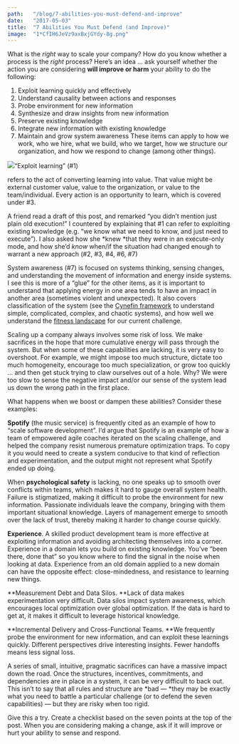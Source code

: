 ```yaml
---
path:	"/blog/7-abilities-you-must-defend-and-improve"
date:	"2017-05-03"
title:	"7 Abilities You Must Defend (and Improve)"
image:	"1*CfIH6JeVz9axBxjGYdy-8g.png"
---
```


What is the *right* way to scale your company? How do you know whether a process is the *right* process? Here’s an idea … ask yourself whether the action you are considering **will improve or harm** your ability to do the following:

1. Exploit learning quickly and effectively
2. Understand causality between actions and responses
3. Probe environment for new information
4. Synthesize and draw insights from new information
5. Preserve existing knowledge
6. Integrate new information with existing knowledge
7. Maintain and grow system awareness
These items can apply to how we work, who we hire, what we build, who we target, how we structure our organization, and how we respond to change (among other things).

![](/images/1*CfIH6JeVz9axBxjGYdy-8g.png)“Exploit learning” (#1)

 refers to the act of converting learning into value. That value might be external customer value, value to the organization, or value to the team/individual. Every action is an opportunity to learn, which is covered under #3.

A friend read a draft of this post, and remarked “you didn’t mention just plain old execution!” I countered by explaining that #1 can refer to exploiting existing knowledge (e.g. “we know what we need to know, and just need to execute”). I also asked how she *knew *that they were in an execute-only mode, and how she’d *know* when/if the situation had changed enough to warrant a new approach (#2, #3, #4, #6, #7)

System awareness (#7) is focused on systems thinking, sensing changes, and understanding the movement of information and energy inside systems. I see this is more of a “glue” for the other items, as it is important to understand that applying energy in one area tends to have an impact in another area (sometimes violent and unexpected). It also covers classification of the system (see the [Cynefin framework](https://en.wikipedia.org/wiki/Cynefin_framework) to understand simple, complicated, complex, and chaotic systems), and how well we understand the [fitness landscape](http://complexityacademy.io/fitness-landscapes/) for our current challenge.

Scaling up a company always involves some risk of loss. We make sacrifices in the hope that more cumulative energy will pass through the system. But when some of these capabilities are lacking, it is very easy to overshoot. For example, we might impose too much structure, dictate too much homogeneity, encourage too much specialization, or grow too quickly … and then get stuck trying to claw ourselves out of a hole. Why? We were too slow to sense the negative impact and/or our sense of the system lead us down the wrong path in the first place.

What happens when we boost or dampen these abilities? Consider these examples:

**Spotify** (the music service) is frequently cited as an example of how to “scale software development”. I’d argue that Spotify is an example of how a team of empowered agile coaches iterated on the scaling challenge, and helped the company resist numerous premature optimization traps. To copy it you would need to create a system conducive to that kind of reflection and experimentation, and the output might not represent what Spotify ended up doing.

When **psychological safety** is lacking, no one speaks up to smooth over conflicts within teams, which makes it hard to gauge overall system health. Failure is stigmatized, making it difficult to probe the environment for new information. Passionate individuals leave the company, bringing with them important situational knowledge. Layers of management emerge to smooth over the lack of trust, thereby making it harder to change course quickly.

**Experience**. A skilled product development team is more effective at exploiting information and avoiding architecting themselves into a corner. Experience in a domain lets you build on existing knowledge. You’ve “been there, done that” so you know where to find the signal in the noise when looking at data. Experience from an old domain applied to a new domain can have the opposite effect: close-mindedness, and resistance to learning new things.

**Measurement Debt and Data Silos. **Lack of data makes experimentation very difficult. Data silos impact system awareness, which encourages local optimization over global optimization. If the data is hard to get at, it makes it difficult to leverage historical knowledge.

**Incremental Delivery and Cross-Functional Teams. **We frequently probe the environment for new information, and can exploit these learnings quickly. Different perspectives drive interesting insights. Fewer handoffs means less signal loss.

A series of small, intuitive, pragmatic sacrifices can have a massive impact down the road. Once the structures, incentives, commitments, and dependencies are in place in a system, it can be very difficult to back out. This isn’t to say that all rules and structure are *bad — *they may be exactly what you need to battle a particular challenge (or to defend the seven capabilities) — but they are risky when too rigid.

Give this a try. Create a checklist based on the seven points at the top of the post. When you are considering making a change, ask if it will improve or hurt your ability to sense and respond.

